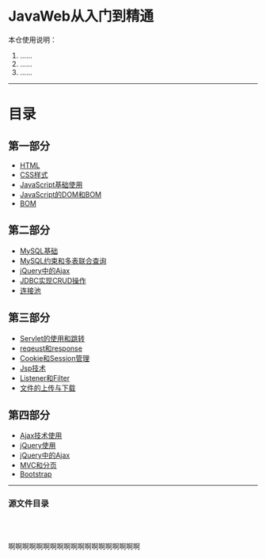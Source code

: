 JavaWeb从入门到精通
===========================

本仓使用说明：  
1. ……
2. ……
3. ……

****
<a name="index"/>

# 目录

## 第一部分
- [HTML]()
- [CSS样式]()
- [JavaScript基础使用]()
- [JavaScript的DOM和BOM]()
- [BOM]()

## 第二部分
- [MySQL基础]()
- [MySQL约束和多表联合查询]()
- [jQuery中的Ajax]()
- [JDBC实现CRUD操作]()
- [连接池]()

## 第三部分
- [Servlet的使用和跳转]()
- [reqeust和response]()
- [Cookie和Session管理]()
- [Jsp技术]()
- [Listener和Filter]()
- [文件的上传与下载]()

## 第四部分
- [Ajax技术使用]()
- [jQuery使用](https://github.com/linnxue/JavaWeb/blob/master/notes/jQuery%20-%20%E7%9B%AE%E5%BD%95.md)
- [jQuery中的Ajax]()
- [MVC和分页]()
- [Bootstrap]()
****

### 源文件目录

<br><br>

啊啊啊啊啊啊啊啊啊啊啊啊啊啊啊啊啊啊啊